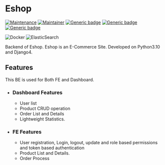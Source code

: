 # Eshop

[![Maintenance](https://img.shields.io/badge/Maintained%3F-yes-green.svg)](https://github.com/sharif-42/Style-Icon/graphs/commit-activity)
[![Maintainer](https://img.shields.io/badge/maintainer-Sharif_42-blue.svg)](https://github.com/sharif-42)
[![Generic badge](https://img.shields.io/badge/MadeWith-Python3.10-green.svg)](https://www.python.org/)
[![Generic badge](https://img.shields.io/badge/FrameWork-Django4-%230db7ed.svg)](https://docs.djangoproject.com/en/3.2/)
[![Generic badge](https://img.shields.io/badge/FrameWork-DjangoRestFrameWork-red.svg)](https://www.django-rest-framework.org/)

![Docker](https://img.shields.io/badge/docker-%230db7ed.svg?style=for-the-badge&logo=docker&logoColor=white)
![ElasticSearch](https://img.shields.io/badge/-ElasticSearch-005571?style=for-the-badge&logo=elasticsearch)


Backend of Eshop. Eshop is an E-Commerce Site. Developed on Python3.10 and Django4. 
## Features
This BE is used for Both FE and Dashboard.
- ### Dashboard Features
    - User list
    - Product CRUD operation
    - Order List and Details
    - Lightweight Statistics.
- ### FE Features
  - User registration, Login, logout, update and role based permissions and token based authentication
  - Product List and Details. 
  - Order Process 
